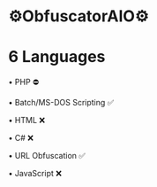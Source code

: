 # ⚙️ObfuscatorAIO⚙️

# 6 Languages
<p>• PHP ⛔️</p>
<p>• Batch/MS-DOS Scripting ✅</p>
<p>• HTML ❌</p>
<p>• C# ❌</p>
<p>• URL Obfuscation ✅</p>
<p>• JavaScript ❌</p>
